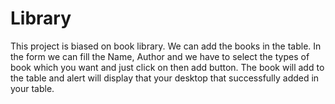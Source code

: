 # Library
This project is biased on book library. We can add the books in the table. In the form we can fill the Name, Author and we have to select the types of book which you want and just click on then add button. The book will add to the table and alert will display that your desktop that successfully added in your table.
